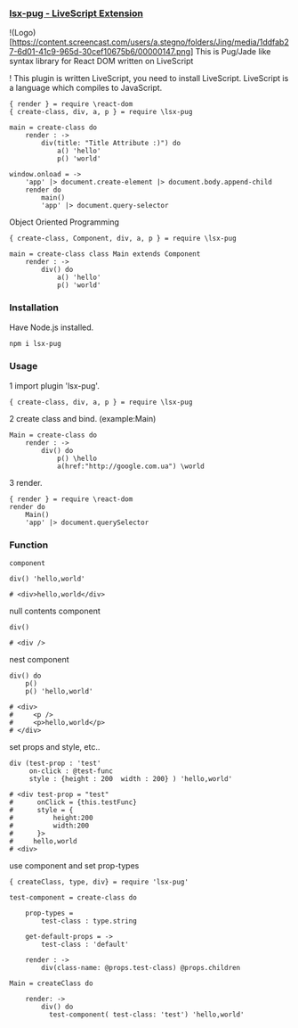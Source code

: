 ### [lsx-pug - LiveScript Extension](https://github.com/flyber-net/lsx-pug)

!(Logo)[https://content.screencast.com/users/a.stegno/folders/Jing/media/1ddfab27-6d01-41c9-965d-30cef10675b6/00000147.png]
This is Pug/Jade like syntax library for React DOM written on LiveScript

! This plugin is written LiveScript, you need to install LiveScript. LiveScript is a language which compiles to JavaScript.
```Livescript
{ render } = require \react-dom
{ create-class, div, a, p } = require \lsx-pug

main = create-class do
    render : ->
        div(title: "Title Attribute :)") do
            a() 'hello'
            p() 'world'

window.onload = ->
    'app' |> document.create-element |> document.body.append-child
    render do
        main()
        'app' |> document.query-selector
```

Object Oriented Programming

```Livescript
{ create-class, Component, div, a, p } = require \lsx-pug

main = create-class class Main extends Component
    render : ->
        div() do
            a() 'hello'
            p() 'world'
```
### Installation

Have Node.js installed.

```Bash
npm i lsx-pug
```

### Usage

1 import plugin 'lsx-pug'.

```Livescript
{ create-class, div, a, p } = require \lsx-pug
```

2 create class and bind. (example:Main)

```Livescript
Main = create-class do
    render : ->
        div() do
            p() \hello
            a(href:"http://google.com.ua") \world
```

3 render.

```Livescript
{ render } = require \react-dom
render do
    Main()
    'app' |> document.querySelector
```

### Function

```Livescript
component

div() 'hello,world'

# <div>hello,world</div>
```

null contents component

```Livescript
div()

# <div />
```

nest component
```Livescript
div() do 
    p()
    p() 'hello,world'

# <div>
#     <p />
#     <p>hello,world</p>
# </div>
```

set props and style, etc..

```Livescript
div (test-prop : 'test'
     on-click : @test-func 
     style : {height : 200  width : 200} ) 'hello,world'

# <div test-prop = "test"
#      onClick = {this.testFunc}
#      style = {
#          height:200
#          width:200
#      }>
#     hello,world
# <div>
```
use component and set prop-types
```Livescript
{ createClass, type, div} = require 'lsx-pug'

test-component = create-class do

    prop-types =
        test-class : type.string

    get-default-props = ->
        test-class : 'default'

    render : ->
        div(class-name: @props.test-class) @props.children

Main = createClass do

    render: ->
        div() do
          test-component( test-class: 'test') 'hello,world'
```
